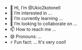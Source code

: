 - 👋 Hi, I’m @Ukio2kotonell
- 👀 I’m interested in ...
- 🌱 I’m currently learning ...
- 💞️ I’m looking to collaborate on ...
- 📫 How to reach me ...
- 😄 Pronouns: ...
- ⚡ Fun fact: ...
It's very cool!
<!---
Ukio2kotonell/Ukio2kotonell is a ✨ special ✨ repository because its `README.md` (this file) appears on your GitHub profile.
You can click the Preview link to take a look at your changes.
--->
